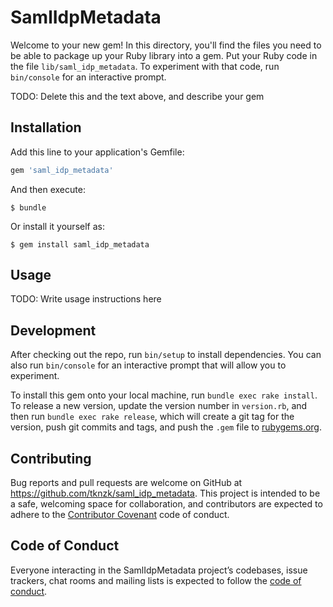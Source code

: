 # SamlIdpMetadata

Welcome to your new gem! In this directory, you'll find the files you need to be able to package up your Ruby library into a gem. Put your Ruby code in the file `lib/saml_idp_metadata`. To experiment with that code, run `bin/console` for an interactive prompt.

TODO: Delete this and the text above, and describe your gem

## Installation

Add this line to your application's Gemfile:

```ruby
gem 'saml_idp_metadata'
```

And then execute:

    $ bundle

Or install it yourself as:

    $ gem install saml_idp_metadata

## Usage

TODO: Write usage instructions here

## Development

After checking out the repo, run `bin/setup` to install dependencies. You can also run `bin/console` for an interactive prompt that will allow you to experiment.

To install this gem onto your local machine, run `bundle exec rake install`. To release a new version, update the version number in `version.rb`, and then run `bundle exec rake release`, which will create a git tag for the version, push git commits and tags, and push the `.gem` file to [rubygems.org](https://rubygems.org).

## Contributing

Bug reports and pull requests are welcome on GitHub at https://github.com/tknzk/saml_idp_metadata. This project is intended to be a safe, welcoming space for collaboration, and contributors are expected to adhere to the [Contributor Covenant](http://contributor-covenant.org) code of conduct.

## Code of Conduct

Everyone interacting in the SamlIdpMetadata project’s codebases, issue trackers, chat rooms and mailing lists is expected to follow the [code of conduct](https://github.com/tknzk/saml_idp_metadata/blob/master/CODE_OF_CONDUCT.md).
